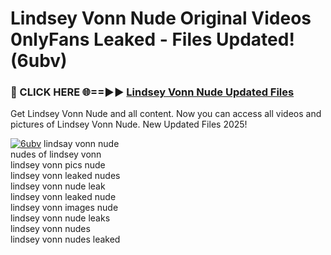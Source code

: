 # Lindsey Vonn Nude Original Videos 0nlyFans Leaked - Files Updated! (6ubv)

<h3>🔴 CLICK HERE 🌐==►► <a href="https://tinyurl.com/5h6xmrr3" rel="nofollow">Lindsey Vonn Nude Updated Files</a></h3>

Get Lindsey Vonn Nude and all content. Now you can access all videos and pictures of Lindsey Vonn Nude. New Updated Files 2025!

[![6ubv](https://i.imgur.com/KVD873Z.gif)](https://tinyurl.com/5h6xmrr3)
lindsay vonn nude<br>
nudes of lindsey vonn<br>
lindsey vonn pics nude<br>
lindsey vonn leaked nudes<br>
lindsey vonn nude leak<br>
lindsey vonn leaked nude<br>
lindsey vonn images nude<br>
lindsey vonn nude leaks<br>
lindsey vonn nudes<br>
lindsey vonn nudes leaked
